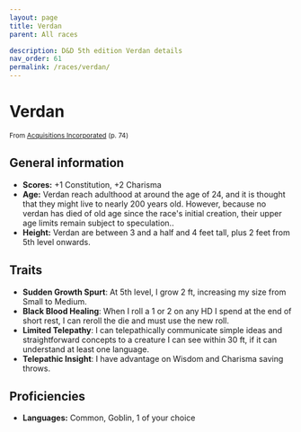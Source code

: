 ```yaml
---
layout: page
title: Verdan
parent: All races

description: D&D 5th edition Verdan details
nav_order: 61
permalink: /races/verdan/
---
```


# Verdan

<small>From <a target="_blank" href="https://dnd.wizards.com/products/tabletop-games/rpg-products/acqinc">Acquisitions Incorporated</a> (p. 74)</small>

## General information

- **Scores:** +1 Constitution, +2 Charisma
- **Age:** Verdan reach adulthood at around the age of 24, and it is thought that they might live to nearly 200 years old. However, because no verdan has died of old age since the race's initial creation, their upper age limits remain subject to speculation..
- **Height:** Verdan are between 3 and a half and 4 feet tall, plus 2 feet from 5th level onwards.

## Traits

- **Sudden Growth Spurt**: At 5th level, I grow 2 ft, increasing my size from Small to Medium.
- **Black Blood Healing**: When I roll a 1 or 2 on any HD I spend at the end of short rest, I can reroll the die and must use the new roll.
- **Limited Telepathy**: I can telepathically communicate simple ideas and straightforward concepts to a creature I can see within 30 ft, if it can understand at least one language.
- **Telepathic Insight**: I have advantage on Wisdom and Charisma saving throws.

## Proficiencies

- **Languages:** Common, Goblin, 1 of your choice